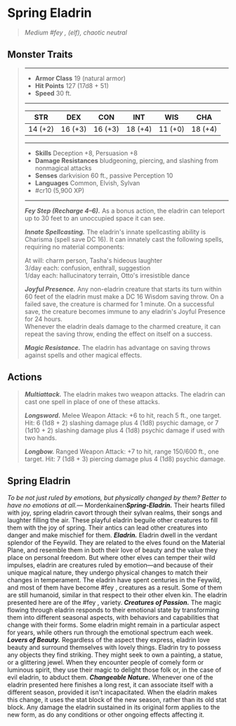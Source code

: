 # Spring Eladrin
>*Medium #fey ,  (elf), chaotic neutral*
## Monster Traits
>___
>- **Armor Class** 19 (natural armor)
>- **Hit Points** 127 (17d8 + 51)
>- **Speed** 30 ft.
>___
>|STR|DEX|CON|INT|WIS|CHA|
>|:---:|:---:|:---:|:---:|:---:|:---:|
>|14 (+2)|16 (+3)|16 (+3)|18 (+4)|11 (+0)|18 (+4)|
>___
>- **Skills** Deception +8, Persuasion +8
>- **Damage Resistances** bludgeoning, piercing, and slashing from nonmagical attacks
>- **Senses** darkvision 60 ft., passive Perception 10
>- **Languages** Common, Elvish, Sylvan
>- #cr10 (5,900 XP)
>___
>***Fey Step (Recharge 4–6).*** As a bonus action, the eladrin can teleport up to 30 feet to an unoccupied space it can see.  
>
>***Innate Spellcasting.*** The eladrin's innate spellcasting ability is Charisma (spell save DC 16). It can innately cast the following spells, requiring no material components:  
>
>At will: charm person, Tasha's hideous laughter  
>3/day each: confusion, enthrall, suggestion  
>1/day each: hallucinatory terrain, Otto's irresistible dance  
>
>
>***Joyful Presence.*** Any non-eladrin creature that starts its turn within 60 feet of the eladrin must make a DC 16 Wisdom saving throw. On a failed save, the creature is charmed for 1 minute. On a successful save, the creature becomes immune to any eladrin's Joyful Presence for 24 hours.  
>Whenever the eladrin deals damage to the charmed creature, it can repeat the saving throw, ending the effect on itself on a success.  
>
>***Magic Resistance.*** The eladrin has advantage on saving throws against spells and other magical effects.  
>
## Actions
>***Multiattack.*** The eladrin makes two weapon attacks. The eladrin can cast one spell in place of one of these attacks.  
>
>***Longsword.*** Melee Weapon Attack: +6 to hit, reach 5 ft., one target. Hit: 6 (1d8 + 2) slashing damage plus 4 (1d8) psychic damage, or 7 (1d10 + 2) slashing damage plus 4 (1d8) psychic damage if used with two hands.  
>
>***Longbow.*** Ranged Weapon Attack: +7 to hit, range 150/600 ft., one target. Hit: 7 (1d8 + 3) piercing damage plus 4 (1d8) psychic damage.
## Spring Eladrin
*To be not just ruled by emotions, but physically changed by them? Better to have no emotions at all.*— Mordenkainen***Spring-Eladrin.*** Their hearts filled with joy, spring eladrin cavort through their sylvan realms, their songs and laughter filling the air. These playful eladrin beguile other creatures to fill them with the joy of spring. Their antics can lead other creatures into danger and make mischief for them.
***Eladrin.*** Eladrin dwell in the verdant splendor of the Feywild. They are related to the elves found on the Material Plane, and resemble them in both their love of beauty and the value they place on personal freedom. But where other elves can temper their wild impulses, eladrin are creatures ruled by emotion—and because of their unique magical nature, they undergo physical changes to match their changes in temperament.
The eladrin have spent centuries in the Feywild, and most of them have become #fey ,  creatures as a result. Some of them are still humanoid, similar in that respect to their other elven kin. The eladrin presented here are of the #fey ,  variety.
***Creatures of Passion.*** The magic flowing through eladrin responds to their emotional state by transforming them into different seasonal aspects, with behaviors and capabilities that change with their forms. Some eladrin might remain in a particular aspect for years, while others run through the emotional spectrum each week.
***Lovers of Beauty.*** Regardless of the aspect they express, eladrin love beauty and surround themselves with lovely things. Eladrin try to possess any objects they find striking. They might seek to own a painting, a statue, or a glittering jewel. When they encounter people of comely form or luminous spirit, they use their magic to delight those folk or, in the case of evil eladrin, to abduct them.
***Changeable Nature.*** Whenever one of the eladrin presented here finishes a long rest, it can associate itself with a different season, provided it isn't incapacitated. When the eladrin makes this change, it uses the stat block of the new season, rather than its old stat block. Any damage the eladrin sustained in its original form applies to the new form, as do any conditions or other ongoing effects affecting it.